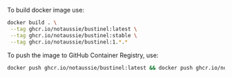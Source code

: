To build docker image use:

```bash
docker build . \
 --tag ghcr.io/notaussie/bustinel:latest \
 --tag ghcr.io/notaussie/bustinel:stable \
 --tag ghcr.io/notaussie/bustinel:1.*.*
```

To push the image to GitHub Container Registry, use:

```bash
docker push ghcr.io/notaussie/bustinel:latest && docker push ghcr.io/notaussie/bustinel:stable && docker push ghcr.io/notaussie/bustinel:1.*.*
```
